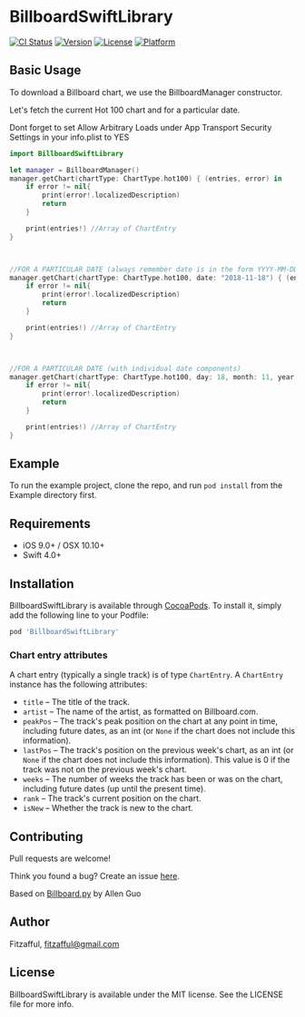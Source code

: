 # BillboardSwiftLibrary

[![CI Status](https://img.shields.io/travis/Fitzafful/BillboardSwiftLibrary.svg?style=flat)](https://travis-ci.org/Fitzafful/BillboardSwiftLibrary)
[![Version](https://img.shields.io/cocoapods/v/BillboardSwiftLibrary.svg?style=flat)](https://cocoapods.org/pods/BillboardSwiftLibrary)
[![License](https://img.shields.io/cocoapods/l/BillboardSwiftLibrary.svg?style=flat)](https://cocoapods.org/pods/BillboardSwiftLibrary)
[![Platform](https://img.shields.io/cocoapods/p/BillboardSwiftLibrary.svg?style=flat)](https://cocoapods.org/pods/BillboardSwiftLibrary)

## Basic Usage
To download a Billboard chart, we use the BillboardManager constructor.

Let's fetch the current Hot 100 chart and for a particular date.

Dont forget to set Allow Arbitrary Loads under App Transport Security Settings in your info.plist to YES

```swift
import BillboardSwiftLibrary

let manager = BillboardManager()
manager.getChart(chartType: ChartType.hot100) { (entries, error) in
	if error != nil{
		print(error!.localizedDescription)
		return
	}

	print(entries!) //Array of ChartEntry
}



//FOR A PARTICULAR DATE (always remember date is in the form YYYY-MM-DD)
manager.getChart(chartType: ChartType.hot100, date: "2018-11-18") { (entries, error) in
	if error != nil{
		print(error!.localizedDescription)
		return
	}

	print(entries!) //Array of ChartEntry
}



//FOR A PARTICULAR DATE (with individual date components)
manager.getChart(chartType: ChartType.hot100, day: 18, month: 11, year: 2018) { (entries, error) in
	if error != nil{
		print(error!.localizedDescription)
		return
	}

	print(entries!) //Array of ChartEntry
}

```

## Example

To run the example project, clone the repo, and run `pod install` from the Example directory first.

## Requirements
- iOS 9.0+ / OSX 10.10+
- Swift 4.0+

## Installation

BillboardSwiftLibrary is available through [CocoaPods](https://cocoapods.org). To install
it, simply add the following line to your Podfile:

```ruby
pod 'BillboardSwiftLibrary'
```

### Chart entry attributes

A chart entry (typically a single track) is of type `ChartEntry`. A `ChartEntry` instance has the following attributes:

* `title` &ndash; The title of the track.
* `artist` &ndash; The name of the artist, as formatted on Billboard.com.
* `peakPos` &ndash; The track's peak position on the chart at any point in time, including future dates, as an int (or `None` if the chart does not include this information).
* `lastPos` &ndash; The track's position on the previous week's chart, as an int (or `None` if the chart does not include this information). This value is 0 if the track was not on the previous week's chart.
* `weeks` &ndash; The number of weeks the track has been or was on the chart, including future dates (up until the present time).
* `rank` &ndash; The track's current position on the chart.
* `isNew` &ndash; Whether the track is new to the chart.

## Contributing

Pull requests are welcome! 

Think you found a bug? Create an issue [here](https://github.com/fitzafful/BillboardSwiftLibrary/issues).

Based on [Billboard.py](https://github.com/guoguo12/billboard-charts) by Allen Guo

## Author

Fitzafful, fitzafful@gmail.com

## License

BillboardSwiftLibrary is available under the MIT license. See the LICENSE file for more info.
